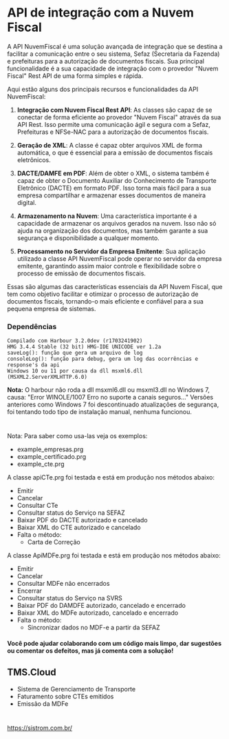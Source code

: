 # API de integração com a Nuvem Fiscal
A API NuvemFiscal é uma solução avançada de integração que se destina a facilitar a comunicação entre o seu sistema, Sefaz (Secretaria da Fazenda) e prefeituras para a autorização de documentos fiscais. Sua principal funcionalidade é a sua capacidade de integração com o provedor "Nuvem Fiscal" Rest API de uma forma simples e rápida.

Aqui estão alguns dos principais recursos e funcionalidades da API NuvemFiscal:

1. **Integração com Nuvem Fiscal Rest API**: As classes são capaz de se conectar de forma eficiente ao provedor "Nuvem Fiscal" através da sua API Rest. Isso permite uma comunicação ágil e segura com a Sefaz, Prefeituras e NFSe-NAC para a autorização de documentos fiscais.

2. **Geração de XML**: A classe é capaz obter arquivos XML de forma automática, o que é essencial para a emissão de documentos fiscais eletrônicos.

3. **DACTE/DAMFE em PDF**: Além de obter o XML, o sistema também é capaz de obter o Documento Auxiliar do Conhecimento de Transporte Eletrônico (DACTE) em formato PDF. Isso torna mais fácil para a sua empresa compartilhar e armazenar esses documentos de maneira digital.

4. **Armazenamento na Nuvem**: Uma característica importante é a capacidade de armazenar os arquivos gerados na nuvem. Isso não só ajuda na organização dos documentos, mas também garante a sua segurança e disponibilidade a qualquer momento.

5. **Processamento no Servidor da Empresa Emitente**: Sua aplicação utilizado a classe API NuvemFiscal pode operar no servidor da empresa emitente, garantindo assim maior controle e flexibilidade sobre o processo de emissão de documentos fiscais.

Essas são algumas das características essenciais da API Nuvem Fiscal, que tem como objetivo facilitar e otimizar o processo de autorização de documentos fiscais, tornando-o mais eficiente e confiável para a sua pequena empresa de sistemas.

### Dependências
    Compilado com Harbour 3.2.0dev (r1703241902)
    HMG 3.4.4 Stable (32 bit) HMG-IDE UNICODE ver 1.2a
    saveLog(): função que gera um arquivo de log
    consoleLog(): função para debug, gera um log das ocorrências e response's da api
    Windows 10 ou 11 por causa da dll msxml6.dll (MSXML2.ServerXMLHTTP.6.0)
**Nota:**
O harbour não roda a dll msxml6.dll ou msxml3.dll no Windows 7, causa:
"Error WINOLE/1007 Erro no suporte a canais seguros..."
Versões anteriores como Windows 7 foi descontinuado atualizações de segurança, foi tentando todo tipo de instalação manual, nenhuma funcionou.

#
Nota: Para saber como usa-las veja os exemplos:
* example_empresas.prg
* example_certificado.prg
* example_cte.prg

A classe apiCTe.prg foi testada e está em produção nos métodos abaixo:<br>
- Emitir
- Cancelar
- Consultar CTe
- Consultar status do Serviço na SEFAZ
- Baixar PDF do DACTE autorizado e cancelado
- Baixar XML do CTE autorizado e cancelado
- Falta o método:
    - Carta de Correção

A classe ApiMDFe.prg foi testada e está em produção nos métodos abaixo:
- Emitir
- Cancelar
- Consultar MDFe não encerrados
- Encerrar
- Consultar status do Serviço na SVRS
- Baixar PDF do DAMDFE autorizado, cancelado e encerrado
- Baixar XML do MDFe autorizado, cancelado e encerrado
- Falta o método:
    - Sincronizar dados no MDF-e a partir da SEFAZ


#### Você pode ajudar colaborando com um código mais limpo, dar sugestões ou comentar os defeitos, mas já comenta com a solução!

## TMS.Cloud
* Sistema de Gerenciamento de Transporte
* Faturamento sobre CTEs emitidos
* Emissão da MDFe
#
https://sistrom.com.br/

